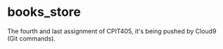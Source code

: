 # books_store
The fourth and last assignment of CPIT405, it's being pushed by Cloud9 (Git commands).
